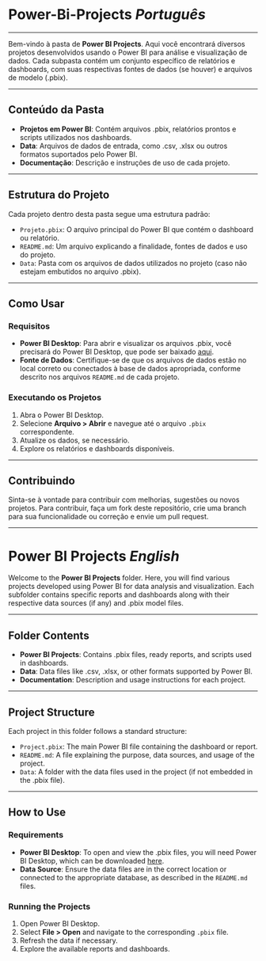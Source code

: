 # Power-Bi-Projects *Português*
---

Bem-vindo à pasta de **Power BI Projects**. Aqui você encontrará diversos projetos desenvolvidos usando o Power BI para análise e visualização de dados. Cada subpasta contém um conjunto específico de relatórios e dashboards, com suas respectivas fontes de dados (se houver) e arquivos de modelo (.pbix).

---

## Conteúdo da Pasta

- **Projetos em Power BI**: Contém arquivos .pbix, relatórios prontos e scripts utilizados nos dashboards.
- **Data**: Arquivos de dados de entrada, como .csv, .xlsx ou outros formatos suportados pelo Power BI.
- **Documentação**: Descrição e instruções de uso de cada projeto.

---

## Estrutura do Projeto

Cada projeto dentro desta pasta segue uma estrutura padrão:

- `Projeto.pbix`: O arquivo principal do Power BI que contém o dashboard ou relatório.
- `README.md`: Um arquivo explicando a finalidade, fontes de dados e uso do projeto.
- `Data`: Pasta com os arquivos de dados utilizados no projeto (caso não estejam embutidos no arquivo .pbix).
  
---

## Como Usar 

### Requisitos 

- **Power BI Desktop**: Para abrir e visualizar os arquivos .pbix, você precisará do Power BI Desktop, que pode ser baixado [aqui](https://powerbi.microsoft.com/pt-br/downloads/).
- **Fonte de Dados**: Certifique-se de que os arquivos de dados estão no local correto ou conectados à base de dados apropriada, conforme descrito nos arquivos `README.md` de cada projeto.

### Executando os Projetos 

1. Abra o Power BI Desktop.
2. Selecione **Arquivo > Abrir** e navegue até o arquivo `.pbix` correspondente.
3. Atualize os dados, se necessário.
4. Explore os relatórios e dashboards disponíveis.

---

## Contribuindo 

Sinta-se à vontade para contribuir com melhorias, sugestões ou novos projetos. Para contribuir, faça um fork deste repositório, crie uma branch para sua funcionalidade ou correção e envie um pull request.

---

# Power BI Projects *English*

Welcome to the **Power BI Projects** folder. Here, you will find various projects developed using Power BI for data analysis and visualization. Each subfolder contains specific reports and dashboards along with their respective data sources (if any) and .pbix model files.

---

## Folder Contents 

- **Power BI Projects**: Contains .pbix files, ready reports, and scripts used in dashboards.
- **Data**: Data files like .csv, .xlsx, or other formats supported by Power BI.
- **Documentation**: Description and usage instructions for each project.

---

## Project Structure 

Each project in this folder follows a standard structure:

- `Project.pbix`: The main Power BI file containing the dashboard or report.
- `README.md`: A file explaining the purpose, data sources, and usage of the project.
- `Data`: A folder with the data files used in the project (if not embedded in the .pbix file).

---

## How to Use 

### Requirements 

- **Power BI Desktop**: To open and view the .pbix files, you will need Power BI Desktop, which can be downloaded [here](https://powerbi.microsoft.com/downloads/).
- **Data Source**: Ensure the data files are in the correct location or connected to the appropriate database, as described in the `README.md` files.

### Running the Projects

1. Open Power BI Desktop.
2. Select **File > Open** and navigate to the corresponding `.pbix` file.
3. Refresh the data if necessary.
4. Explore the available reports and dashboards.
